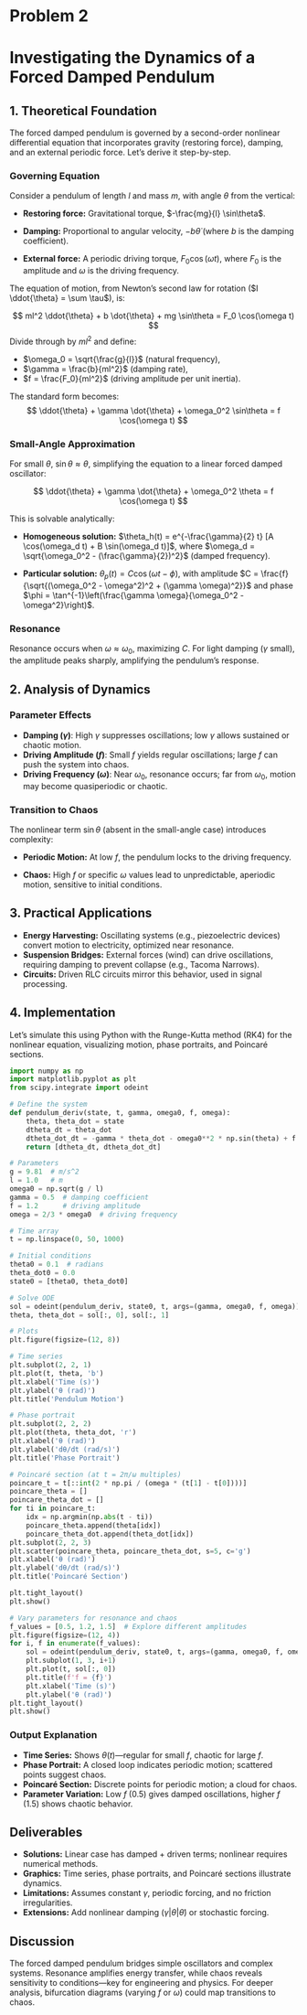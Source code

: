 # Problem 2

# Investigating the Dynamics of a Forced Damped Pendulum

## 1. Theoretical Foundation

The forced damped pendulum is governed by a second-order nonlinear differential equation that incorporates gravity (restoring force), damping, and an external periodic force. Let’s derive it step-by-step.

### Governing Equation

Consider a pendulum of length $l$ and mass $m$, with angle $\theta$ from the vertical:

- **Restoring force:** Gravitational torque, $-\frac{mg}{l} \sin\theta$.

- **Damping:** Proportional to angular velocity, $-b \dot{\theta}$ (where $b$ 
is the damping coefficient).

- **External force:** A periodic driving torque, $F_0 \cos(\omega t)$, where $F_0$ is the amplitude and $\omega$ is the driving frequency.

The equation of motion, from Newton’s second law for rotation ($I \ddot{\theta} = \sum \tau$), is:

$$
ml^2 \ddot{\theta} + b \dot{\theta} + mg \sin\theta = F_0 \cos(\omega t)
$$
Divide through by $ml^2$ and define:

- $\omega_0 = \sqrt{\frac{g}{l}}$ (natural frequency),
- $\gamma = \frac{b}{ml^2}$ (damping rate),
- $f = \frac{F_0}{ml^2}$ (driving amplitude per unit inertia).

The standard form becomes:
$$
\ddot{\theta} + \gamma \dot{\theta} + \omega_0^2 \sin\theta = f \cos(\omega t)
$$

### Small-Angle Approximation

For small $\theta$, $\sin\theta \approx \theta$, simplifying the equation to a linear forced damped oscillator:

$$
\ddot{\theta} + \gamma \dot{\theta} + \omega_0^2 \theta = f \cos(\omega t)
$$

This is solvable analytically:

- **Homogeneous solution:** $\theta_h(t) = e^{-\frac{\gamma}{2} t} [A \cos(\omega_d t) + B \sin(\omega_d t)]$, where $\omega_d = \sqrt{\omega_0^2 - (\frac{\gamma}{2})^2}$ (damped frequency).

- **Particular solution:** $\theta_p(t) = C \cos(\omega t - \phi)$, with amplitude $C = \frac{f}{\sqrt{(\omega_0^2 - \omega^2)^2 + (\gamma \omega)^2}}$ and phase $\phi = \tan^{-1}\left(\frac{\gamma \omega}{\omega_0^2 - \omega^2}\right)$.

### Resonance

Resonance occurs when $\omega \approx \omega_0$, maximizing $C$. For light damping ($\gamma$ small), the amplitude peaks sharply, amplifying the pendulum’s response.

## 2. Analysis of Dynamics

### Parameter Effects

- **Damping ($\gamma$)**: High $\gamma$ suppresses oscillations; low $\gamma$ allows sustained or chaotic motion.
- **Driving Amplitude ($f$)**: Small $f$ yields regular oscillations; large $f$ can push the system into chaos.
- **Driving Frequency ($\omega$)**: Near $\omega_0$, resonance occurs; far from $\omega_0$, motion may become quasiperiodic or chaotic.

### Transition to Chaos

The nonlinear term $\sin\theta$ (absent in the small-angle case) introduces complexity:

- **Periodic Motion:** At low $f$, the pendulum locks to the driving frequency.

- **Chaos:** High $f$ or specific $\omega$ values lead to unpredictable, aperiodic motion, sensitive to initial conditions.

## 3. Practical Applications

- **Energy Harvesting:** Oscillating systems (e.g., piezoelectric devices) convert motion to electricity, optimized near resonance.
- **Suspension Bridges:** External forces (wind) can drive oscillations, requiring damping to prevent collapse (e.g., Tacoma Narrows).
- **Circuits:** Driven RLC circuits mirror this behavior, used in signal processing.

## 4. Implementation

Let’s simulate this using Python with the Runge-Kutta method (RK4) for the nonlinear equation, visualizing motion, phase portraits, and Poincaré sections.

```python
import numpy as np
import matplotlib.pyplot as plt
from scipy.integrate import odeint

# Define the system
def pendulum_deriv(state, t, gamma, omega0, f, omega):
    theta, theta_dot = state
    dtheta_dt = theta_dot
    dtheta_dot_dt = -gamma * theta_dot - omega0**2 * np.sin(theta) + f * np.cos(omega * t)
    return [dtheta_dt, dtheta_dot_dt]

# Parameters
g = 9.81  # m/s^2
l = 1.0   # m
omega0 = np.sqrt(g / l)
gamma = 0.5  # damping coefficient
f = 1.2      # driving amplitude
omega = 2/3 * omega0  # driving frequency

# Time array
t = np.linspace(0, 50, 1000)

# Initial conditions
theta0 = 0.1  # radians
theta_dot0 = 0.0
state0 = [theta0, theta_dot0]

# Solve ODE
sol = odeint(pendulum_deriv, state0, t, args=(gamma, omega0, f, omega))
theta, theta_dot = sol[:, 0], sol[:, 1]

# Plots
plt.figure(figsize=(12, 8))

# Time series
plt.subplot(2, 2, 1)
plt.plot(t, theta, 'b')
plt.xlabel('Time (s)')
plt.ylabel('θ (rad)')
plt.title('Pendulum Motion')

# Phase portrait
plt.subplot(2, 2, 2)
plt.plot(theta, theta_dot, 'r')
plt.xlabel('θ (rad)')
plt.ylabel('dθ/dt (rad/s)')
plt.title('Phase Portrait')

# Poincaré section (at t = 2π/ω multiples)
poincare_t = t[::int(2 * np.pi / (omega * (t[1] - t[0])))]
poincare_theta = []
poincare_theta_dot = []
for ti in poincare_t:
    idx = np.argmin(np.abs(t - ti))
    poincare_theta.append(theta[idx])
    poincare_theta_dot.append(theta_dot[idx])
plt.subplot(2, 2, 3)
plt.scatter(poincare_theta, poincare_theta_dot, s=5, c='g')
plt.xlabel('θ (rad)')
plt.ylabel('dθ/dt (rad/s)')
plt.title('Poincaré Section')

plt.tight_layout()
plt.show()

# Vary parameters for resonance and chaos
f_values = [0.5, 1.2, 1.5]  # Explore different amplitudes
plt.figure(figsize=(12, 4))
for i, f in enumerate(f_values):
    sol = odeint(pendulum_deriv, state0, t, args=(gamma, omega0, f, omega))
    plt.subplot(1, 3, i+1)
    plt.plot(t, sol[:, 0])
    plt.title(f'f = {f}')
    plt.xlabel('Time (s)')
    plt.ylabel('θ (rad)')
plt.tight_layout()
plt.show()
```

### Output Explanation

- **Time Series:** Shows $\theta(t)$—regular for small $f$, chaotic for large $f$.
- **Phase Portrait:** A closed loop indicates periodic motion; scattered points suggest chaos.
- **Poincaré Section:** Discrete points for periodic motion; a cloud for chaos.
- **Parameter Variation:** Low $f$ (0.5) gives damped oscillations, higher $f$ (1.5) shows chaotic behavior.

## Deliverables

- **Solutions:** Linear case has damped + driven terms; nonlinear requires numerical methods.
- **Graphics:** Time series, phase portraits, and Poincaré sections illustrate dynamics.
- **Limitations:** Assumes constant $\gamma$, periodic forcing, and no friction irregularities.
- **Extensions:** Add nonlinear damping ($\gamma |\dot{\theta}| \dot{\theta}$) or stochastic forcing.

## Discussion

The forced damped pendulum bridges simple oscillators and complex systems. Resonance amplifies energy transfer, while chaos reveals sensitivity to conditions—key for engineering and physics. For deeper analysis, bifurcation diagrams (varying $f$ or $\omega$) could map transitions to chaos.
